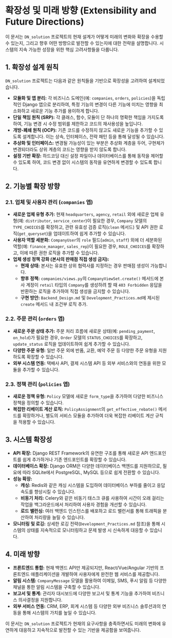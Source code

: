 # 확장성 및 미래 방향 (Extensibility and Future Directions)

이 문서는 `DN_solution` 프로젝트의 현재 설계가 어떻게 미래의 변화와 확장을 수용할 수 있는지, 그리고 향후 어떤 방향으로 발전할 수 있는지에 대한 전략을 설명합니다. 시스템의 지속 가능한 성장을 위한 핵심 고려사항들을 다룹니다.

## 1. 확장성 설계 원칙

`DN_solution` 프로젝트는 다음과 같은 원칙들을 기반으로 확장성을 고려하여 설계되었습니다.

*   **모듈화 및 앱 분리:** 각 비즈니스 도메인(예: `companies`, `orders`, `policies`)을 독립적인 Django 앱으로 분리하여, 특정 기능의 변경이 다른 기능에 미치는 영향을 최소화하고 새로운 기능 추가를 용이하게 합니다.
*   **단일 책임 원칙 (SRP):** 각 클래스, 함수, 모듈이 단 하나의 명확한 책임을 가지도록 하여, 기능 변경 시 수정 범위를 제한하고 코드의 재사용성을 높입니다.
*   **개방-폐쇄 원칙 (OCP):** 기존 코드를 수정하지 않고도 새로운 기능을 추가할 수 있도록 설계합니다. 이는 상속, 인터페이스, 전략 패턴 등을 통해 달성될 수 있습니다.
*   **추상화 및 인터페이스:** 변경될 가능성이 있는 부분은 추상화 계층을 두어, 구현체가 변경되더라도 상위 계층의 코드는 영향을 받지 않도록 합니다.
*   **설정 기반 확장:** 하드코딩 대신 설정 파일이나 데이터베이스를 통해 동작을 제어할 수 있도록 하여, 코드 변경 없이 시스템의 동작을 유연하게 변경할 수 있도록 합니다.

## 2. 기능별 확장 방향

### 2.1. 업체 및 사용자 관리 (`companies` 앱)

*   **새로운 업체 유형 추가:** 현재 `headquarters`, `agency`, `retail` 외에 새로운 업체 유형(예: `distributor`, `service_center`)이 필요한 경우, `Company` 모델의 `TYPE_CHOICES`를 확장하고, 관련 유효성 검증 로직(`clean` 메서드) 및 API 권한 로직(`get_queryset`)을 업데이트하여 쉽게 추가할 수 있습니다.
*   **사용자 역할 세분화:** `CompanyUser`의 `role` 필드(`admin`, `staff`) 외에 더 세분화된 역할(예: `finance_manager`, `sales_rep`)이 필요한 경우, `ROLE_CHOICES`를 확장하고, 이에 따른 권한 로직을 추가할 수 있습니다.
*   **업체 생성 정책 강화 (본사의 판매점 직접 생성 금지):**
    *   **현재 상태:** 본사는 유효한 상위 협력사를 지정하는 경우 판매점 생성이 가능합니다.
    *   **향후 정책:** `companies/views.py`의 `CompanyViewSet.create()` 메서드에 본사 계정이 `retail` 타입의 `Company`를 생성하려 할 때 `403 Forbidden` 응답을 반환하는 로직을 추가하여 직접 생성을 금지할 수 있습니다.
    *   **구현 방안:** `Backend_Design.md` 및 `Development_Practices.md`에 제시된 `create` 메서드 내 조건부 로직 추가.

### 2.2. 주문 관리 (`orders` 앱)

*   **새로운 주문 상태 추가:** 주문 처리 흐름에 새로운 상태(예: `pending_payment`, `on_hold`)가 필요한 경우, `Order` 모델의 `STATUS_CHOICES`를 확장하고, `update_status` 로직을 업데이트하여 쉽게 추가할 수 있습니다.
*   **다양한 주문 유형:** 일반 주문 외에 반품, 교환, 예약 주문 등 다양한 주문 유형을 지원하도록 확장할 수 있습니다.
*   **외부 시스템 연동:** 택배사 API, 결제 시스템 API 등 외부 서비스와의 연동을 위한 모듈을 추가할 수 있습니다.

### 2.3. 정책 관리 (`policies` 앱)

*   **새로운 정책 유형:** `Policy` 모델에 새로운 `form_type`을 추가하여 다양한 비즈니스 정책을 정의할 수 있습니다.
*   **복잡한 리베이트 계산 로직:** `PolicyAssignment`의 `get_effective_rebate()` 메서드를 확장하거나, 별도의 서비스 모듈을 추가하여 더욱 복잡한 리베이트 계산 규칙을 적용할 수 있습니다.

## 3. 시스템 확장성

*   **API 확장:** Django REST Framework의 유연한 구조를 통해 새로운 API 엔드포인트를 쉽게 추가하거나 기존 엔드포인트를 확장할 수 있습니다.
*   **데이터베이스 확장:** Django ORM은 다양한 데이터베이스 백엔드를 지원하므로, 필요에 따라 SQLite에서 PostgreSQL, MySQL 등으로 쉽게 전환할 수 있습니다.
*   **성능 확장:**
    *   **캐싱:** Redis와 같은 캐싱 시스템을 도입하여 데이터베이스 부하를 줄이고 응답 속도를 향상시킬 수 있습니다.
    *   **비동기 처리:** Celery와 같은 비동기 태스크 큐를 사용하여 시간이 오래 걸리는 작업을 백그라운드에서 처리하여 사용자 경험을 개선할 수 있습니다.
    *   **로드 밸런싱:** 여러 백엔드 인스턴스를 배포하고 로드 밸런서를 통해 트래픽을 분산하여 처리량을 늘릴 수 있습니다.
*   **모니터링 및 로깅:** 상세한 로깅 전략(`Development_Practices.md` 참조)을 통해 시스템의 상태를 지속적으로 모니터링하고 문제 발생 시 신속하게 대응할 수 있습니다.

## 4. 미래 방향

*   **프론트엔드 통합:** 현재 백엔드 API만 제공되지만, React/Vue/Angular 기반의 프론트엔드 애플리케이션을 개발하여 사용자에게 완전한 웹 서비스를 제공합니다.
*   **알림 시스템:** `CompanyMessage` 모델을 활용하여 이메일, SMS, 푸시 알림 등 다양한 채널을 통한 알림 시스템을 구축할 수 있습니다.
*   **보고서 및 통계:** 관리자 대시보드에 다양한 보고서 및 통계 기능을 추가하여 비즈니스 의사결정을 지원합니다.
*   **외부 서비스 연동:** CRM, ERP, 회계 시스템 등 다양한 외부 비즈니스 솔루션과의 연동을 통해 시스템의 가치를 높일 수 있습니다.

이 문서는 `DN_solution` 프로젝트가 현재의 요구사항을 충족하면서도 미래의 변화에 유연하게 대응하고 지속적으로 발전할 수 있는 기반을 제공함을 보여줍니다.
